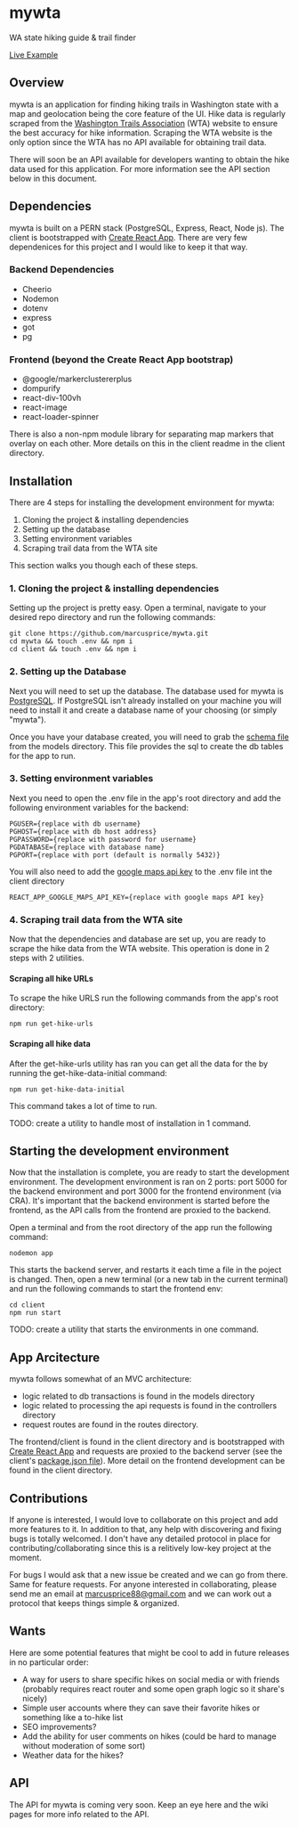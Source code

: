 # mywta
WA state hiking guide & trail finder

[Live Example](https://mywta.glitch.me)

## Overview
mywta is an application for finding hiking trails in Washington state with a map and geolocation being the core feature of the UI. Hike data is regularly scraped from the [Washington Trails Association](https://www.wta.org) (WTA) website to ensure the best accuracy for hike information. Scraping the WTA website is the only option since the WTA has no API available for obtaining trail data.

There will soon be an API available for developers wanting to obtain the hike data used for this application. For more information see the API section below in this document.

## Dependencies 
mywta is built on a PERN stack (PostgreSQL, Express, React, Node js). The client is bootstrapped with [Create React App](https://create-react-app.dev/). There are very few dependenices for this project and I would like to keep it that way.

### Backend Dependencies
* Cheerio
* Nodemon
* dotenv
* express
* got
* pg

### Frontend (beyond the Create React App bootstrap)
* @google/markerclustererplus
* dompurify
* react-div-100vh
* react-image
* react-loader-spinner

There is also a non-npm module library for separating map markers that overlay on each other. More details on this in the client readme in the client directory.

## Installation

There are 4 steps for installing the development environment for mywta:

1. Cloning the project & installing dependencies
2. Setting up the database
3. Setting environment variables
4. Scraping trail data from the WTA site

This section walks you though each of these steps.

### 1. Cloning the project & installing dependencies

Setting up the project is pretty easy. Open a terminal, navigate to your desired repo directory and run the following commands:

```
git clone https://github.com/marcusprice/mywta.git
cd mywta && touch .env && npm i
cd client && touch .env && npm i
```

### 2. Setting up the Database

Next you will need to set up the database. The database used for mywta is [PostgreSQL](https://www.postgresql.org/). If PostgreSQL isn't already installed on your machine you will need to install it and create a database name of your choosing (or simply "mywta").

Once you have your database created, you will need to grab the [schema file](https://github.com/marcusprice/mywta/blob/master/models/schema.sql) from the models directory. This  file provides the sql to create the db tables for the app to run.

### 3. Setting environment variables

Next you need to open the .env file in the app's root directory and add the following environment variables for the backend:

```
PGUSER={replace with db username}
PGHOST={replace with db host address}
PGPASSWORD={replace with password for username}
PGDATABASE={replace with database name}
PGPORT={replace with port (default is normally 5432)}
```

You will also need to add the [google maps api key](https://developers.google.com/maps/documentation/javascript/get-api-key) to the .env file int the client directory

```
REACT_APP_GOOGLE_MAPS_API_KEY={replace with google maps API key}
```
### 4. Scraping trail data from the WTA site

Now that the dependencies and database are set up, you are ready to scrape the hike data from the WTA website. This operation is done in 2 steps with 2 utilities.

#### Scraping all hike URLs
To scrape the hike URLS run the following commands from the app's root directory:

```
npm run get-hike-urls
```

#### Scraping all hike data
After the get-hike-urls utility has ran you can get all the data for the by running the get-hike-data-initial command:

```
npm run get-hike-data-initial
```

This command takes a lot of time to run.

TODO: create a utility to handle most of installation in 1 command.

## Starting the development environment
Now that the installation is complete, you are ready to start the development environment. The development environment is ran on 2 ports: port 5000 for the backend environment and port 3000 for the frontend environment (via CRA). It's important that the backend environment is started before the frontend, as the API calls from the frontend are proxied to the backend.

Open a terminal and from the root directory of the app run the following command:

```
nodemon app
```

This starts the backend server, and restarts it each time a file in the poject is changed. Then, open a new terminal (or a new tab in the current terminal) and run the following commands to start the frontend env:

```
cd client
npm run start
```

TODO: create a utility that starts the environments in one command.

## App Arcitecture 
mywta follows somewhat of an MVC architecture: 

* logic related to db transactions is found in the models directory
* logic related to processing the api requests is found in the controllers directory
* request routes are found in the routes directory. 

The frontend/client is found in the client directory and is bootstrapped with [Create React App](https://create-react-app.dev/) and requests are proxied to the backend server (see the client's [package.json file](https://github.com/marcusprice/mywta/blob/master/client/package.json)). More detail on the frontend development can be found in the client directory.

## Contributions
If anyone is interested, I would love to collaborate on this project and add more features to it. In addition to that, any help with discovering and fixing bugs is totally welcomed. I don't have any detailed protocol in place for contributing/collaborating since this is a relitively low-key project at the moment. 

For bugs I would ask that a new issue be created and we can go from there. Same for feature requests. For anyone interested in collaborating, please send me an email at [marcusprice88@gmail.com](mailto:marcusprice88@gmail.com) and we can work out a protocol that keeps things simple & organized.

## Wants
Here are some potential features that might be cool to add in future releases in no particular order:

* A way for users to share specific hikes on social media or with friends (probably requires react router and some open graph logic so it share's nicely)
* Simple user accounts where they can save their favorite hikes or something like a to-hike list
* SEO improvements?
* Add the ability for user comments on hikes (could be hard to manage without moderation of some sort)
* Weather data for the hikes? 

## API
The API for mywta is coming very soon. Keep an eye here and the wiki pages for more info related to the API.